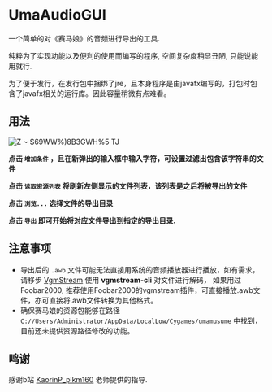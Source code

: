 # UmaAudioGUI
一个简单的对《赛马娘》的音频进行导出的工具.

纯粹为了实现功能以及便利的使用而编写的程序, 空间复杂度稍显丑陋, 只能说能用就行.

为了便于发行，在发行包中捆绑了jre，且本身程序是由javafx编写的，打包时包含了javafx相关的运行库。因此容量稍微有点难看。

## 用法
![Z ~ S69WW%)8B3GWH%5 TJ](https://user-images.githubusercontent.com/41500314/187111683-a24b846c-8070-40ac-8349-0fc8cbc52b66.jpg)

__点击 `增加条件` ，且在新弹出的输入框中输入字符，可设置过滤出包含该字符串的文件__

__点击 `读取资源列表` 将刷新左侧显示的文件列表，该列表是之后将被导出的文件__

__点击 `浏览...` 选择文件的导出目录__

__点击 `导出` 即可开始将对应文件导出到指定的导出目录.__

## 注意事项

+ 导出后的 `.awb` 文件可能无法直接用系统的音频播放器进行播放，如有需求，请移步 [VgmStream](https://github.com/vgmstream/vgmstream) 使用 __vgmstream-cli__ 对文件进行解码，
如果用过Foobar2000, 推荐使用Foobar2000的vgmstream插件，可直接播放.awb文件，亦可直接将.awb文件转换为其他格式。
+ 确保赛马娘的资源包能够在路径 `C://Users/Administrator/AppData/LocalLow/Cygames/umamusume` 中找到，目前还未提供资源路径修改的功能。

## 鸣谢

感谢b站 [KaorinP_plkm160](https://space.bilibili.com/9102731) 老师提供的指导.
